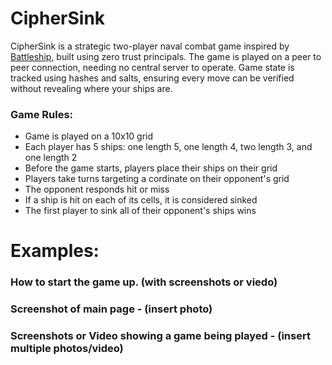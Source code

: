 # CipherSink
CipherSink is a strategic two-player naval combat game inspired by [Battleship](https://en.wikipedia.org/wiki/Battleship_(game)), built using zero trust principals. The game is played on a peer to peer connection, needing no central server to operate. Game state is tracked using hashes and salts, ensuring every move can be verified without revealing where your ships are.

### Game Rules:
 - Game is played on a 10x10 grid
 - Each player has 5 ships: one length 5, one length 4, two length 3, and one length 2
 - Before the game starts, players place their ships on their grid
 - Players take turns targeting a cordinate on their opponent's grid
 - The opponent responds hit or miss
 - If a ship is hit on each of its cells, it is considered sinked
 - The first player to sink all of their opponent's ships wins

# Examples:
### How to start the game up. (with screenshots or viedo)

### Screenshot of main page - (insert photo)

### Screenshots or Video showing a game being played - (insert multiple photos/video)
